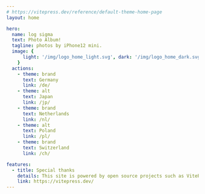 ```yaml
---
# https://vitepress.dev/reference/default-theme-home-page
layout: home

hero:
  name: log sigma
  text: Photo Album!
  tagline: photos by iPhone12 mini.
  image: {
      light: '/img/logo_home_light.svg', dark: '/img/logo_home_dark.svg', alt: 'log sigma'
    }
  actions:
    - theme: brand
      text: Germany
      link: /de/
    - theme: alt
      text: Japan
      link: /jp/
    - theme: brand
      text: Netherlands
      link: /nl/
    - theme: alt
      text: Poland
      link: /pl/
    - theme: brand
      text: Switzerland
      link: /ch/

features:
  - title: Special thanks
    details: This site is powered by open source projects such as VitePress.
    link: https://vitepress.dev/
---
```


